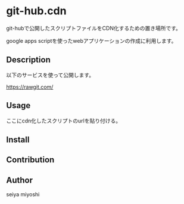 git-hub.cdn
====
git-hubで公開したスクリプトファイルをCDN化するための置き場所です。

google apps scriptを使ったwebアプリケーションの作成に利用します。

## Description
以下のサービスを使って公開します。

https://rawgit.com/

## Usage
ここにcdn化したスクリプトのurlを貼り付ける。

## Install

## Contribution

## Author
seiya miyoshi

